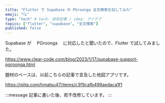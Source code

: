 ```yaml
---
title: "Flutter で Supabase の PGroonga 全文検索を試してみた"
emoji: "🔍"
type: "tech" # tech: 技術記事 / idea: アイデア
topics: ["flutter", "supabase", "全文検索"]
published: false
---
```


Supabase が　 PGroonga 　に対応したと聞いたので、Flutter で試してみました。

https://www.clear-code.com/blog/2023/1/17/supabase-support-pgroonga.html

題材のベースは、以前こちらの記事で言及した地図アプリです。

https://qiita.com/hmatsu47/items/c3f9cafb499aedaca1f1

:::message
記事に書いた後、若干改修しています。
:::
